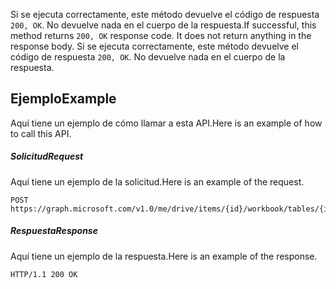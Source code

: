 <span data-ttu-id="35577-p102">Si se ejecuta correctamente, este método devuelve el código de respuesta `200, OK`. No devuelve nada en el cuerpo de la respuesta.</span><span class="sxs-lookup"><span data-stu-id="35577-p102">If successful, this method returns `200, OK` response code. It does not return anything in the response body.</span></span>
Si se ejecuta correctamente, este método devuelve el código de respuesta `200, OK`. No devuelve nada en el cuerpo de la respuesta.

## <span data-ttu-id="35577-117">Ejemplo</span><span class="sxs-lookup"><span data-stu-id="35577-117">Example</span></span>
<a id="example" class="xliff"></a>
<span data-ttu-id="35577-118">Aquí tiene un ejemplo de cómo llamar a esta API.</span><span class="sxs-lookup"><span data-stu-id="35577-118">Here is an example of how to call this API.</span></span>
##### <span data-ttu-id="35577-119">Solicitud</span><span class="sxs-lookup"><span data-stu-id="35577-119">Request</span></span>
<a id="request" class="xliff"></a>
<span data-ttu-id="35577-120">Aquí tiene un ejemplo de la solicitud.</span><span class="sxs-lookup"><span data-stu-id="35577-120">Here is an example of the request.</span></span>
<!-- {
  "blockType": "request",
  "name": "tablecolumn_delete"
}-->
```http
POST https://graph.microsoft.com/v1.0/me/drive/items/{id}/workbook/tables/{id|name}/columns/{id|name}/delete
```

##### <span data-ttu-id="35577-121">Respuesta</span><span class="sxs-lookup"><span data-stu-id="35577-121">Response</span></span>
<a id="response" class="xliff"></a>
<span data-ttu-id="35577-122">Aquí tiene un ejemplo de la respuesta.</span><span class="sxs-lookup"><span data-stu-id="35577-122">Here is an example of the response.</span></span> 
<!-- {
  "blockType": "response",
  "truncated": true,
  "@odata.type": "microsoft.graph.none"
} -->
```http
HTTP/1.1 200 OK
```

<!-- uuid: 8fcb5dbc-d5aa-4681-8e31-b001d5168d79
2015-10-25 14:57:30 UTC -->
<!-- {
  "type": "#page.annotation",
  "description": "TableColumn: delete",
  "keywords": "",
  "section": "documentation",
  "tocPath": ""
}-->